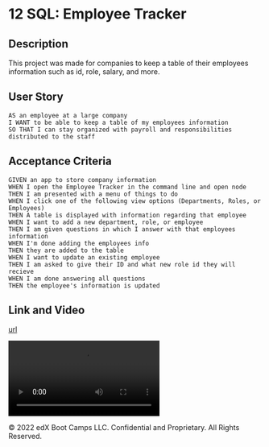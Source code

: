 # 12 SQL: Employee Tracker

## Description

This project was made for companies to keep a table of their employees information such as id, role, salary, and more.

## User Story

```
AS an employee at a large company
I WANT to be able to keep a table of my employees information 
SO THAT I can stay organized with payroll and responsibilities distributed to the staff
```

## Acceptance Criteria

```
GIVEN an app to store company information
WHEN I open the Employee Tracker in the command line and open node
THEN I am presented with a menu of things to do
WHEN I click one of the following view options (Departments, Roles, or Employees)
THEN A table is displayed with information regarding that employee
WHEN I want to add a new department, role, or employee
THEN I am given questions in which I answer with that employees information
WHEN I'm done adding the employees info
THEN they are added to the table
WHEN I want to update an existing employee
THEN I am asked to give their ID and what new role id they will recieve
WHEN I am done answering all questions
THEN the employee's information is updated
```

## Link and Video

[url](https://clayandemar.github.io/employee-tracker/)

![Video](./Assets/screen.mov)



© 2022 edX Boot Camps LLC. Confidential and Proprietary. All Rights Reserved.
